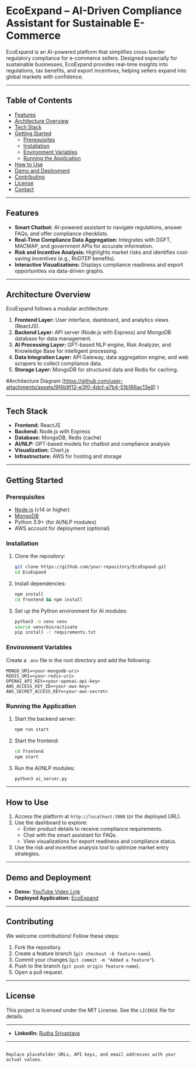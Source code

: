 # **EcoExpand – AI-Driven Compliance Assistant for Sustainable E-Commerce**

EcoExpand is an AI-powered platform that simplifies cross-border regulatory compliance for e-commerce sellers. Designed especially for sustainable businesses, EcoExpand provides real-time insights into regulations, tax benefits, and export incentives, helping sellers expand into global markets with confidence.

---

## **Table of Contents**
- [Features](#features)
- [Architecture Overview](#architecture-overview)
- [Tech Stack](#tech-stack)
- [Getting Started](#getting-started)
  - [Prerequisites](#prerequisites)
  - [Installation](#installation)
  - [Environment Variables](#environment-variables)
  - [Running the Application](#running-the-application)
- [How to Use](#how-to-use)
- [Demo and Deployment](#demo-and-deployment)
- [Contributing](#contributing)
- [License](#license)
- [Contact](#contact)

---

## **Features**
- **Smart Chatbot:** AI-powered assistant to navigate regulations, answer FAQs, and offer compliance checklists.
- **Real-Time Compliance Data Aggregation:** Integrates with DGFT, MACMAP, and government APIs for accurate information.
- **Risk and Incentive Analysis:** Highlights market risks and identifies cost-saving incentives (e.g., RoDTEP benefits).
- **Interactive Visualizations:** Displays compliance readiness and export opportunities via data-driven graphs.

---

## **Architecture Overview**
EcoExpand follows a modular architecture:
1. **Frontend Layer:** User interface, dashboard, and analytics views (ReactJS).
2. **Backend Layer:** API server (Node.js with Express) and MongoDB database for data management.
3. **AI Processing Layer:** GPT-based NLP engine, Risk Analyzer, and Knowledge Base for intelligent processing.
4. **Data Integration Layer:** API Gateway, data aggregation engine, and web scrapers to collect compliance data.
5. **Storage Layer:** MongoDB for structured data and Redis for caching.

#Architecture Diagram
(https://github.com/user-attachments/assets/9f4b9f12-e3f0-4dcf-a7b4-51b166ac13e8)
)

---

## **Tech Stack**
- **Frontend:** ReactJS
- **Backend:** Node.js with Express
- **Database:** MongoDB, Redis (cache)
- **AI/NLP:** GPT-based models for chatbot and compliance analysis
- **Visualization:** Chart.js
- **Infrastructure:** AWS for hosting and storage

---

## **Getting Started**

### **Prerequisites**
- [Node.js](https://nodejs.org/) (v14 or higher)
- [MongoDB](https://www.mongodb.com/)
- Python 3.9+ (for AI/NLP modules)
- AWS account for deployment (optional)

### **Installation**
1. Clone the repository:
   ```bash
   git clone https://github.com/your-repository/EcoExpand.git
   cd EcoExpand
   ```

2. Install dependencies:
   ```bash
   npm install
   cd frontend && npm install
   ```

3. Set up the Python environment for AI modules:
   ```bash
   python3 -m venv venv
   source venv/bin/activate
   pip install -r requirements.txt
   ```

### **Environment Variables**
Create a `.env` file in the root directory and add the following:
   ```
   MONGO_URI=<your-mongodb-uri>
   REDIS_URI=<your-redis-uri>
   OPENAI_API_KEY=<your-openai-api-key>
   AWS_ACCESS_KEY_ID=<your-aws-key>
   AWS_SECRET_ACCESS_KEY=<your-aws-secret>
   ```

### **Running the Application**
1. Start the backend server:
   ```bash
   npm run start
   ```

2. Start the frontend:
   ```bash
   cd frontend
   npm start
   ```

3. Run the AI/NLP modules:
   ```bash
   python3 ai_server.py
   ```

---

## **How to Use**
1. Access the platform at `http://localhost:3000` (or the deployed URL).
2. Use the dashboard to explore:
   - Enter product details to receive compliance requirements.
   - Chat with the smart assistant for FAQs.
   - View visualizations for export readiness and compliance status.
3. Use the risk and incentive analysis tool to optimize market entry strategies.

---

## **Demo and Deployment**
- **Demo:** [YouTube Video Link](https://youtu.be/demo-link)
- **Deployed Application:** [EcoExpand](https://your-deployment-url.com)

---

## **Contributing**
We welcome contributions! Follow these steps:
1. Fork the repository.
2. Create a feature branch (`git checkout -b feature-name`).
3. Commit your changes (`git commit -m "Added a feature"`).
4. Push to the branch (`git push origin feature-name`).
5. Open a pull request.

---

## **License**
This project is licensed under the MIT License. See the `LICENSE` file for details.

---

- **LinkedIn:** [Rudra Srivastava](https://linkedin.com/in/rudra-srivastava)

---
```

Replace placeholder URLs, API keys, and email addresses with your actual values.
